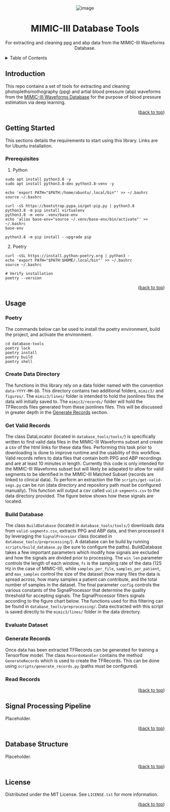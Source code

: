 <!-- Improved compatibility of back to top link: See: https://github.com/othneildrew/Best-README-Template/pull/73 -->
<a name="readme-top"></a>

<!-- PROJECT LOGO -->
<br />
<div align="center">
      
            
      
 ![image](https://user-images.githubusercontent.com/82114003/197070514-4a97b851-6cd3-4369-8a75-0897f76e5ec1.png)
 

  
  <h1 align="center">MIMIC-III Database Tools</h1>

  <p align="center">
    For extracting and cleaning ppg and abp data from the MIMIC-III Waveforms Database.
    <br />
  </p>
</div>



<!-- TABLE OF CONTENTS -->
<details>
  <summary>Table of Contents</summary>
  <ol>
    <li>
      <a href="#introduction">Introduction</a>
    </li>
    <li>
      <a href="#getting-started">Getting Started</a>
      <ul>
        <li><a href="#prerequisites">Prerequisites</a></li>
      </ul>
    </li>
    <li><a href="#usage">Usage</a></li>
      <ul>
        <li><a href="#poetry">Poetry</a></li>
        <li><a href="#get-valid-records">Get Valid Records</a></li>
        <li><a href="#build-database">Build Database</a></li>
        <li><a href="#evaluate-dataset">Evaluate Dataset</a></li>
        <li><a href="#generate-records">Generate Records</a></li>
        <li><a href="#read-records">Read Records</a></li>
      </ul>
    <li><a href="#signal-processing-pipeline">Signal Processing Pipeline</a></li>
    <li><a href="#database-structure">Database Structure</a></li>
    <li><a href="#license">License</a></li>
  </ol>
</details>



<!-- Introduction -->
## Introduction

This repo contains a set of tools for extracting and cleaning photoplethsmothography (ppg) and artial blood pressure (abp) waveforms from the [MIMIC-III Waveforms Database](https://physionet.org/content/mimic3wdb/1.0/) for the purpose of blood pressure estimation via deep learning. 

<p align="right">(<a href="#readme-top">back to top</a>)</p>

<!-- GETTING STARTED -->
## Getting Started

This sections details the requirements to start using this library. Links are for Ubuntu installation.

### Prerequisites

1. Python
```shell
sudo apt install python3.8 -y
sudo apt install python3.8-dev python3.8-venv -y

echo 'export PATH="$PATH:/home/ubuntu/.local/bin"' >> ~/.bashrc
source ~/.bashrc

curl -sS https://bootstrap.pypa.io/get-pip.py | python3.8
python3.8 -m pip install virtualenv
python3.8 -m venv .venv/base-env
echo 'alias base-env="source ~/.venv/base-env/bin/activate"' >> ~/.bashrc
base-env

python3.8 -m pip install --upgrade pip
```
2. Poetry
```shell
curl -sSL https://install.python-poetry.org | python3 -
echo 'export PATH="$PATH:$HOME/.local/bin"' >> ~/.bashrc
source ~/.bashrc

# Verify installation
poetry --version
```

<p align="right">(<a href="#readme-top">back to top</a>)</p>



<!-- USAGE EXAMPLES -->
## Usage

### Poetry
The commands below can be used to install the poetry environment, build the project, and activate the environment.
```shell
cd database-tools
poetry lock
poetry install
poetry build
poetry shell
```

### Create Data Directory
The functions in this library rely on a data folder named with the convention `data-YYYY-MM-DD`. This directory contains two additional folders, `mimic3/` and `figures/`. The `mimic3/lines/` folder is intended to hold the jsonlines files the data will initially saved to. The `mimic3/records/` folder will hold the TFRecords files generated from these jsonlines files. This will be discussed in greater depth in the <a href="#generate-records">Generate Records</a> section.

### Get Valid Records
The class DataLocator (located in `database_tools/tools/`) is specifically written to find valid data files in the MIMIC-III Waveforms subset and create a csv of the html links for these data files. Performing this task prior to downloading is done to improve runtime and the usability of this workflow. Valid records refers to data files that contain both PPG and ABP recordings and are at least 10 minutes in length. Currently this code is only intended for the MIMIC-III Waveforms subset but will likely be adapated to allow for valid segments to be identified in the MIMIC-III Matched Subset (records are linked to clinical data). To perform an extraction the file `scripts/get-valid-segs.py` can be run (data directory and repository path must be configured manually). This function will output a csv called `valid-segments.csv` to the data directory provided. The figure below shows how these signals are located.

### Build Database
The class `BuildDatabase` (located in `database_tools/tools/`) downloads data from `valid-segments.csv`, extracts PPG and ABP data, and then processed it by leveraging the `SignalProcessor` class (located in `database_tools/preprocessing/`). A database can be build by running `scripts/build_database.py` (be sure to configure the paths). BuildDatabase takes a few important parameters which modify how signals are excluded and how the signals are divided prior to processing. The `win_len` parameter controls the length of each window, `fs` is the sampling rate of the data (125 Hz in the case of MIMIC-III), while `samples_per_file`, `samples_per_patient`, and `max_samples` control the size of the dataset (how many files the data is spread across, how many samples a patient can contribute, and the total number of samples in the dataset. The final parameter `config` controls the various constants of the SignalProcessor that determine the quality threshold for accepting signals. The SignalProcessor filters signals according to the figure chart below. The functions used for this filtering can be found in `database_tools/preprocessing/`. Data exctracted with this script is saved directly to the `mimic3/lines/` folder in the data directory.

### Evaluate Dataset

### Generate Records
Once data has been extracted TFRecords can be generated for training a Tensorflow model. The class `RecordsHandler` contains the method `GenerateRecords` which is used to create the TFRecords. This can be done using `scripts/generate_records.py` (paths must be configured). 

### Read Records

<p align="right">(<a href="#readme-top">back to top</a>)</p>



<!-- SIGNAL PROCESSING PIPELINE -->
## Signal Processing Pipeline

Placeholder.

<p align="right">(<a href="#readme-top">back to top</a>)</p>



<!-- DATABASE STRUCTURE -->
## Database Structure

Placeholder.

<p align="right">(<a href="#readme-top">back to top</a>)</p>



<!-- LICENSE -->
## License

Distributed under the MIT License. See `LICENSE.txt` for more information.

<p align="right">(<a href="#readme-top">back to top</a>)</p>
